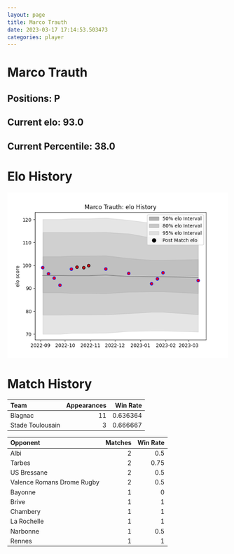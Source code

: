 ```yaml
---  
layout: page  
title: Marco Trauth  
date: 2023-03-17 17:14:53.503473  
categories: player  
---
```

# Marco Trauth

## Positions: P

## Current elo: 93.0

## Current Percentile: 38.0

# Elo History


![elo history](history_MarcoTrauth.png)
# Match History


| Team             |   Appearances |   Win Rate |
|:-----------------|--------------:|-----------:|
| Blagnac          |            11 |   0.636364 |
| Stade Toulousain |             3 |   0.666667 |

| Opponent                   |   Matches |   Win Rate |
|:---------------------------|----------:|-----------:|
| Albi                       |         2 |       0.5  |
| Tarbes                     |         2 |       0.75 |
| US Bressane                |         2 |       0.5  |
| Valence Romans Drome Rugby |         2 |       0.5  |
| Bayonne                    |         1 |       0    |
| Brive                      |         1 |       1    |
| Chambery                   |         1 |       1    |
| La Rochelle                |         1 |       1    |
| Narbonne                   |         1 |       0.5  |
| Rennes                     |         1 |       1    |